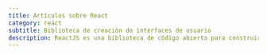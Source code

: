 ```yaml
---
title: Artículos sobre React
category: react
subtitle: Biblioteca de creación de interfaces de usuario
description: ReactJS es una biblioteca de código abierto para construir interfaces de usuario y aplicaciones web de una sola página. Su enfoque se centra en la creación de componentes de interfaz de usuario reutilizables y modularizados para ser utilizados en diferentes partes de la aplicación.
---
```

